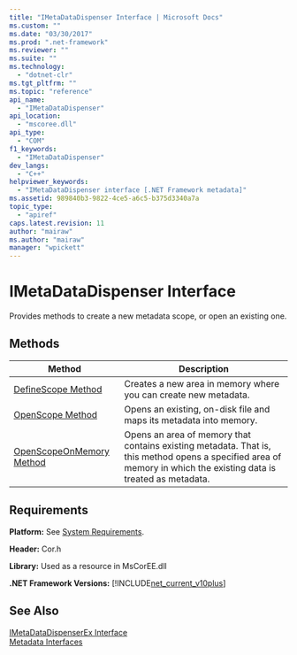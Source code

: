 ```yaml
---
title: "IMetaDataDispenser Interface | Microsoft Docs"
ms.custom: ""
ms.date: "03/30/2017"
ms.prod: ".net-framework"
ms.reviewer: ""
ms.suite: ""
ms.technology: 
  - "dotnet-clr"
ms.tgt_pltfrm: ""
ms.topic: "reference"
api_name: 
  - "IMetaDataDispenser"
api_location: 
  - "mscoree.dll"
api_type: 
  - "COM"
f1_keywords: 
  - "IMetaDataDispenser"
dev_langs: 
  - "C++"
helpviewer_keywords: 
  - "IMetaDataDispenser interface [.NET Framework metadata]"
ms.assetid: 989840b3-9822-4ce5-a6c5-b375d3340a7a
topic_type: 
  - "apiref"
caps.latest.revision: 11
author: "mairaw"
ms.author: "mairaw"
manager: "wpickett"
---
```

# IMetaDataDispenser Interface
Provides methods to create a new metadata scope, or open an existing one.  
  
## Methods  
  
|Method|Description|  
|------------|-----------------|  
|[DefineScope Method](../../../../docs/framework/unmanaged-api/metadata/imetadatadispenser-definescope-method.md)|Creates a new area in memory where you can create new metadata.|  
|[OpenScope Method](../../../../docs/framework/unmanaged-api/metadata/imetadatadispenser-openscope-method.md)|Opens an existing, on-disk file and maps its metadata into memory.|  
|[OpenScopeOnMemory Method](../../../../docs/framework/unmanaged-api/metadata/imetadatadispenser-openscopeonmemory-method.md)|Opens an area of memory that contains existing metadata. That is, this method opens a specified area of memory in which the existing data is treated as metadata.|  
  
## Requirements  
 **Platform:** See [System Requirements](../../../../docs/framework/get-started/system-requirements.md).  
  
 **Header:** Cor.h  
  
 **Library:** Used as a resource in MsCorEE.dll  
  
 **.NET Framework Versions:** [!INCLUDE[net_current_v10plus](../../../../includes/net-current-v10plus-md.md)]  
  
## See Also  
 [IMetaDataDispenserEx Interface](../../../../docs/framework/unmanaged-api/metadata/imetadatadispenserex-interface.md)   
 [Metadata Interfaces](../../../../docs/framework/unmanaged-api/metadata/metadata-interfaces.md)